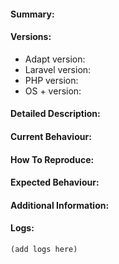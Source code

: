 #### Summary:

<!-- Please provide a quick summary of the issue here -->



#### Versions:

- Adapt version:
- Laravel version:
- PHP version:
- OS + version:



#### Detailed Description:

<!-- Please provide a detailed description of the issue here, if needed -->



#### Current Behaviour:

<!-- Please explain the current behaviour here -->



#### How To Reproduce:

<!-- Please list steps to reproduce the issue here if possible -->
<!-- This will greatly help in diagnosing the issue -->
<!-- Include details about any relevant factors -->



#### Expected Behaviour:

<!-- Please explain the behaviour you would expect here -->



#### Additional Information:

<!-- Please add any extra information that you might think is relevant -->



#### Logs:

<!-- Adapt logs a lot of useful information -->
<!-- Please include a copy of logs from your tests: -->
<!-- - Add to .env.testing: ADAPT_LOG_LARAVEL=true and ADAPT_LOG_VERBOSITY=2 -->
<!-- - Run your tests -->
<!-- - And then copy from your log file: `storage/logs/laravel.log` -->
<!-- Please only include logs from the first one or two tests -->

```
(add logs here)
```

